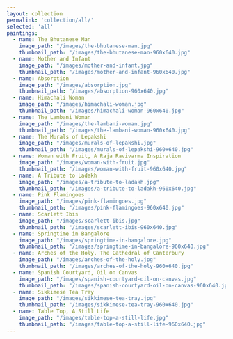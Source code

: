 ```yaml
---
layout: collection
permalink: 'collection/all/'
selected: 'all'
paintings:
  - name: The Bhutanese Man
    image_path: "/images/the-bhutanese-man.jpg"
    thumbnail_path: "/images/the-bhutanese-man-960x640.jpg"
  - name: Mother and Infant
    image_path: "/images/mother-and-infant.jpg"
    thumbnail_path: "/images/mother-and-infant-960x640.jpg"
  - name: Absorption
    image_path: "/images/absorption.jpg"
    thumbnail_path: "/images/absorption-960x640.jpg"
  - name: Himachali Woman
    image_path: "/images/himachali-woman.jpg"
    thumbnail_path: "/images/himachali-woman-960x640.jpg"
  - name: The Lambani Woman
    image_path: "/images/the-lambani-woman.jpg"
    thumbnail_path: "/images/the-lambani-woman-960x640.jpg"
  - name: The Murals of Lepakshi
    image_path: "/images/murals-of-lepakshi.jpg"
    thumbnail_path: "/images/murals-of-lepakshi-960x640.jpg"
  - name: Woman with Fruit, A Raja Ravivarma Inspiration
    image_path: "/images/woman-with-fruit.jpg"
    thumbnail_path: "/images/woman-with-fruit-960x640.jpg"
  - name: A Tribute to Ladakh
    image_path: "/images/a-tribute-to-ladakh.jpg"
    thumbnail_path: "/images/a-tribute-to-ladakh-960x640.jpg"
  - name: Pink Flamingoes
    image_path: "/images/pink-flamingoes.jpg"
    thumbnail_path: "/images/pink-flamingoes-960x640.jpg"
  - name: Scarlett Ibis
    image_path: "/images/scarlett-ibis.jpg"
    thumbnail_path: "/images/scarlett-ibis-960x640.jpg"
  - name: Springtime in Bangalore
    image_path: "/images/springtime-in-bangalore.jpg"
    thumbnail_path: "/images/springtime-in-bangalore-960x640.jpg"
  - name: Arches of the Holy, The Cathedral of Canterbury
    image_path: "/images/arches-of-the-holy.jpg"
    thumbnail_path: "/images/arches-of-the-holy-960x640.jpg"
  - name: Spanish Courtyard, Oil on Canvas
    image_path: "/images/spanish-courtyard-oil-on-canvas.jpg"
    thumbnail_path: "/images/spanish-courtyard-oil-on-canvas-960x640.jpg"
  - name: Sikkimese Tea Tray
    image_path: "/images/sikkimese-tea-tray.jpg"
    thumbnail_path: "/images/sikkimese-tea-tray-960x640.jpg"
  - name: Table Top, A Still Life
    image_path: "/images/table-top-a-still-life.jpg"
    thumbnail_path: "/images/table-top-a-still-life-960x640.jpg"
---
```

